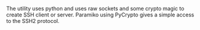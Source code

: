 


The utility uses python and uses raw sockets and some crypto magic to create SSH client or server. Paramiko using PyCrypto gives a simple access to the SSH2 protocol.
